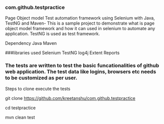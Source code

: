 ### com.github.testpractice
Page Object model Test automation framework using Selenium with Java, TestNG and Maven-
This is a sample project to demonstrate what is page object model framework and how it can used in selenium to automate any application. TestNG is used as test framework.

Dependency Java Maven

###libraries used Selenium TestNG log4j Extent Reports
### The tests are written to test the basic funcationalities of github web application. The test data like logins, browsers etc needs to be customized as per user.

Steps to clone execute the tests

git clone https://github.com/kreetanshu/com.github.testpractice

cd testpractice

mvn clean test
